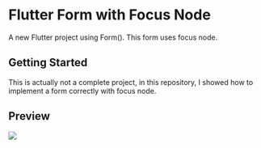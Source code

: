 # Flutter Form with Focus Node

A new Flutter project using Form(). This form uses focus node.

## Getting Started

This is actually not a complete project, in this repository, I showed how to implement a form correctly with focus node.


## Preview

![](https://github.com/utpal-barman/form_with_focus_node/raw/master/20200108_151055.gif)
